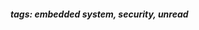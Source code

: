 <!-- Please prefix the notes with the date as in [22/12/2020] -->

##### tags: embedded system, security, unread